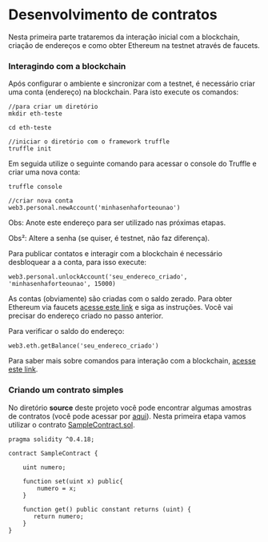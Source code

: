 # Desenvolvimento de contratos

Nesta primeira parte trataremos da interação inicial com a blockchain, criação de endereços e como obter Ethereum na testnet através de faucets.

### Interagindo com a blockchain

Após configurar o ambiente e sincronizar com a testnet, é necessário criar uma conta \(endereço\) na blockchain. Para isto execute os comandos:

```
//para criar um diretório
mkdir eth-teste

cd eth-teste

//iniciar o diretório com o framework truffle
truffle init
```

Em seguida utilize o seguinte comando para acessar o console do Truffle e criar uma nova conta:

```
truffle console

//criar nova conta
web3.personal.newAccount('minhasenhaforteounao')
```

Obs: Anote este endereço para ser utilizado nas próximas etapas.

Obs²:  Altere a senha \(se quiser, é testnet, não faz diferença\).

Para publicar contatos e interagir com a blockchain é necessário desbloquear a a conta, para isso execute:

```
web3.personal.unlockAccount('seu_endereco_criado', 'minhasenhaforteounao', 15000)
```

As contas \(obviamente\) são criadas com o saldo zerado. Para obter Ethereum via faucets [acesse este link](https://faucet.rinkeby.io/) e siga as instruções. Você vai precisar do endereço criado no passo anterior.

Para verificar o saldo do endereço:

```
web3.eth.getBalance('seu_endereco_criado')
```

Para saber mais sobre comandos para interação com a blockchain, [acesse este link](https://github.com/ethereum/wiki/wiki/JavaScript-API).

### Criando um contrato simples

No diretório **source** deste projeto você pode encontrar algumas amostras de contratos \(você pode acessar por [aqui](/source)\). Nesta primeira etapa vamos utilizar o contrato [SampleContract.sol](/source/SampleContract.sol).

```
pragma solidity ^0.4.18;

contract SampleContract {

    uint numero;

    function set(uint x) public{
        numero = x;
    }

    function get() public constant returns (uint) {
       return numero;
    }
}
```



